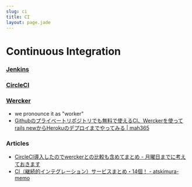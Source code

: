 ```yaml
---
slug: ci
title: CI
layout: page.jade
---
```


# Continuous Integration

### [Jenkins](http://jenkins-ci.org/)

### [CircleCI](https://circleci.com/)

### [Wercker](http://wercker.com/)

- we pronounce it as "worker"
- [Githubのプライベートリポジトリでも無料で使えるCI、Werckerを使ってrails newからHerokuのデプロイまでやってみる | mah365](http://blog.mah-lab.com/2014/01/08/rails-wercker-heroku-deploy/)

### Articles

- [CircleCI導入したのでwerckerとの比較も含めてまとめ - 月曜日までに考えておきます](http://ryonext.hatenablog.com/entry/2014/05/20/093828)
- [CI（継続的インテグレーション）サービスまとめ・14個！ - atskimura-memo](http://atskimura.hatenablog.com/entry/2014/02/06/184048)
